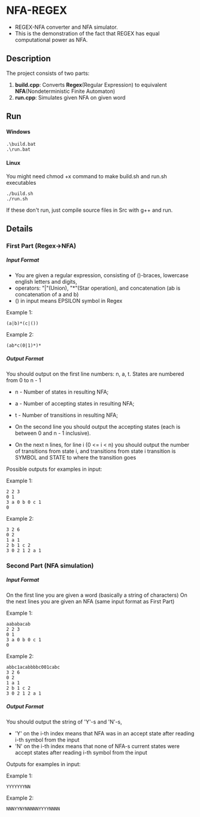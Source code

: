 # NFA-REGEX
- REGEX-NFA converter and NFA simulator.
- This is the demonstration of the fact that REGEX has equal computational power as NFA.

## Description
The project consists of two parts:
1) **build.cpp**: Converts **Regex**(Regular Expression) to equivalent **NFA**(Nondeterministic Finite Automaton)
2) **run.cpp**:   Simulates given NFA on given word

## Run
#### Windows
```console
.\build.bat
.\run.bat
```
#### Linux
You might need chmod +x command to make build.sh and run.sh executables
```console
./build.sh
./run.sh
```

If these don't run, just compile source files in Src with g++ and run.

## Details
### First Part (Regex->NFA)
##### Input Format
- You are given a regular expression, consisting of ()-braces, lowercase english letters and digits,
- operators: "|"(Union), "*"(Star operation), and concatenation (ab is concatenation of a and b)
- () in input means EPSILON symbol in Regex

Example 1:
```console
(a|b)*(c|())
```
Example 2:
```console
(ab*c(0|1)*)*
```

##### Output Format
You should output on the first line numbers: n, a, t.
States are numbered from 0 to n - 1
- n - Number of states in resulting NFA;
- a - Number of accepting states in resulting NFA;
- t - Number of transitions in resulting NFA;

- On the second line you should output the accepting states (each is between 0 and n - 1 inclusive).
- On the next n lines, for line i (0 <= i < n) you should output 
the number of transitions from state i, and transitions from state i
transition is SYMBOL and STATE to where the transition goes

Possible outputs for examples in input:

Example 1:
```console
2 2 3
0 1
3 a 0 b 0 c 1
0
```

Example 2:
```console
3 2 6
0 2
1 a 1
2 b 1 c 2
3 0 2 1 2 a 1
```

### Second Part (NFA simulation)
##### Input Format
On the first line you are given a word (basically a string of characters)
On the next lines you are given an NFA (same input format as First Part)

Example 1:
```console
aababacab
2 2 3
0 1
3 a 0 b 0 c 1
0
```

Example 2:
```console
abbc1acabbbbc001cabc
3 2 6
0 2
1 a 1
2 b 1 c 2
3 0 2 1 2 a 1
```

##### Output Format
You should output the string of 'Y'-s and 'N'-s,
- 'Y' on the i-th index means that NFA was in an accept state after reading i-th symbol from the input
- 'N' on the i-th index means that none of NFA-s current states were accept states after reading i-th symbol from the input

Outputs for examples in input:

Example 1:
```console
YYYYYYYNN
```

Example 2:
```console
NNNYYNYNNNNNYYYYNNNN
```
